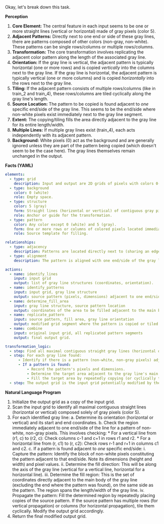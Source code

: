 Okay, let's break down this task.

**Perception**

1.  **Core Element:** The central feature in each input seems to be one or more straight lines (vertical or horizontal) made of gray pixels (color 5).
2.  **Adjacent Patterns:** Directly next to one end or side of these gray lines, there are patterns composed of other colors (non-gray, non-white). These patterns can be single rows/columns or multiple rows/columns.
3.  **Transformation:** The core transformation involves replicating the adjacent color pattern along the length of the associated gray line.
4.  **Orientation:** If the gray line is vertical, the adjacent pattern is typically horizontal (one or more rows) and is copied *vertically* into the columns next to the gray line. If the gray line is horizontal, the adjacent pattern is typically vertical (one or more columns) and is copied *horizontally* into the rows next to the gray line.
5.  **Tiling:** If the adjacent pattern consists of multiple rows/columns (like in train\_2 and train\_4), these rows/columns are tiled cyclically along the gray line's length.
6.  **Source Location:** The pattern to be copied is found adjacent to *one* specific end/side of the gray line. This seems to be the end/side where non-white pixels exist immediately next to the gray line segment.
7.  **Extent:** The copying/tiling fills the area directly adjacent to the gray line for its entire length/width.
8.  **Multiple Lines:** If multiple gray lines exist (train\_4), each acts independently with its adjacent pattern.
9.  **Background:** White pixels (0) act as the background and are generally ignored unless they are part of the pattern being copied (which doesn't seem to be the case here). The gray lines themselves remain unchanged in the output.

**Facts (YAML)**


```yaml
elements:
  - type: grid
    description: Input and output are 2D grids of pixels with colors 0-9.
  - type: background
    color: 0 (white)
    role: Empty space.
  - type: structure
    color: 5 (gray)
    form: Straight lines (horizontal or vertical) of contiguous gray pixels.
    role: Anchor or guide for the transformation.
  - type: pattern
    color: Any color except 0 (white) and 5 (gray).
    form: One or more rows or columns of colored pixels located immediately adjacent to one end/side of a gray line structure.
    role: Source template for filling.

relationships:
  - type: adjacency
    description: Patterns are located directly next to (sharing an edge, not just diagonally) a gray line structure.
  - type: alignment
    description: The pattern is aligned with one end/side of the gray line.

actions:
  - name: identify_lines
    input: input grid
    output: list of gray line structures (coordinates, orientation).
  - name: identify_patterns
    input: input grid, gray line structure
    output: source pattern (pixels, dimensions) adjacent to one end/side of the line.
  - name: determine_fill_area
    input: gray line structure, source pattern location
    output: coordinates of the area to be filled adjacent to the main body of the gray line.
  - name: replicate_pattern
    input: source pattern, fill area, gray line orientation
    output: modified grid segment where the pattern is copied or tiled cyclically along the axis parallel to the gray line.
  - name: combine
    input: original input grid, all replicated pattern segments
    output: final output grid.

transformation_logic:
  - step: Find all maximal contiguous straight gray lines (horizontal or vertical).
  - step: For each gray line found:
      - Identify if there is a pattern (non-white, non-gray pixels) adjacent to one of its ends/sides.
      - If a pattern is found:
          - Record the pattern's pixels and dimensions.
          - Determine the target area adjacent to the gray line's main body, on the same side as the pattern.
          - Fill the target area by repeatedly copying (or cyclically tiling, if the pattern has multiple rows/columns) the source pattern along the length/width of the gray line.
  - step: The output grid is the input grid potentially modified by the filled patterns.
```


**Natural Language Program**

1.  Initialize the output grid as a copy of the input grid.
2.  Scan the input grid to identify all maximal contiguous straight lines (horizontal or vertical) composed solely of gray pixels (color 5).
3.  For each identified gray line:
    a.  Determine its orientation (horizontal or vertical) and its start and end coordinates.
    b.  Check the region immediately adjacent to one end/side of the line for a pattern of non-white, non-gray pixels. This involves checking:
        *   For a vertical line from (r1, c) to (r2, c): Check columns c-1 and c+1 in rows r1 and r2.
        *   For a horizontal line from (r, c1) to (r, c2): Check rows r-1 and r+1 in columns c1 and c2.
    c.  If a pattern is found adjacent to *one* specific end/side:
        i.   Capture the pattern: Identify the block of non-white pixels constituting the pattern adjacent to that end/side. Note its dimensions (height and width) and pixel values.
        ii.  Determine the fill direction: This will be along the axis of the gray line (vertical for a vertical line, horizontal for a horizontal line).
        iii. Determine the fill region: This is the set of coordinates directly adjacent to the main body of the gray line (excluding the end where the pattern was found), on the same side as the pattern. The region spans the length/width of the gray line.
        iv.  Propagate the pattern: Fill the determined region by repeatedly placing copies of the source pattern. If the source pattern has multiple rows (for vertical propagation) or columns (for horizontal propagation), tile them cyclically. Modify the output grid accordingly.
4.  Return the final modified output grid.